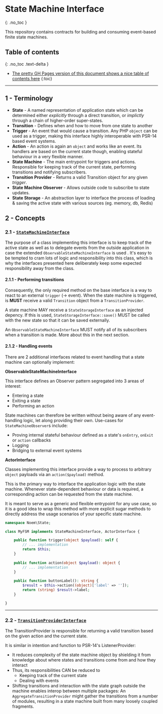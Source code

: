 # State Machine Interface
{: .no_toc }

This repository contains contracts for building and consuming event-based finite state machines.

## Table of contents
{: .no_toc .text-delta }

* [The pretty GH Pages version of this document shows a nice table of contents here](https://noemphp.github.io/state-machine-interface/)
{:toc}

* * *

## 1 - Terminology

* **State** - A named representation of application state which can be determined either *explicitly* through a direct
transition, or *implictly* through a chain of higher-order super-states.
* **Transition** - Defines when and how to move from one state to another
* **Trigger** - An event that would cause a transition. Any PHP `object` can be used as a trigger, making this interface
highly interoperable with PSR-14 based event systems.
* **Action** - An action is again an `object` and works like an event. Its handlers are based on the current state
though, enabling stateful behaviour in a very flexible manner.
* **State Machine** - The main entrypoint for triggers and actions. Responsible for keeping track of the current state,
performing transitions and notifying subscribers.
* **Transition Provider** - Returns a valid Transition object for any given *trigger*.
* **State Machine Observer** - Allows outside code to subscribe to state updates.
* **State Storage** - An abstraction layer to interface the process of loading & saving the active state with various
sources (eg. memory, db, Redis)

## 2 -  Concepts

### 2.1 - [`StateMachineInterface`](https://github.com/NoemPHP/state-machine-interface/blob/master/src/StateMachineInterface.php)


The purpose of a class implementing this interface is to keep track of the active state as well as to delegate events
from the outside application in case the extended `ObservableStateMachineInterface` is used . It's easy to be tempted to
cram lots of logic and responsibility into this class, which is why the interfaces presented here deliberately keep some
expected responsibility away from the class.

#### 2.1.1 - Performing transitions

Consequently, the only required method on the base interface is a way to react to an external `trigger` (-> event). When
the state machine is triggered, is **MUST** receive a valid `Transition` object from a `TransitionProvider`.

A state machine MAY receive a `StateStorageInterface` as an injected depency. If this is
used, `StateStorageInterface::save()` MUST be called with the new state so that it can be saved externally.

An `ObservableStateMachineInterface` MUST notify all of its subscribers when a transition is made. More about this in the
next section.

#### 2.1.2 - Handling events

There are 2 additional interfaces related to event handling that a state machine can optionally implement:

**ObservableStateMachineInterface**

This interface defines an Observer pattern segregated into 3 areas of interest:
* Entering a state
* Exiting a state
* Performing an action

State machines can therefore be written without being aware of any event-handling logic, let along providing their own.
Use-cases for `StateMachineObserver`s include:

* Proving internal stateful behaviour defined as a state's `onEntry`, `onExit` or `action` callbacks
* Logging
* Bridging to external event systems


**ActorInterface**

Classes implementing this interface provide a way to process to arbitrary `object` payloads via an `action($payload)`
method.

This is the primary way to interface the application logic with the state machine. Whenever state-dependent behaviour or data is required,
a corresponding action can be requested from the state machine.

It is meant to serve as a generic and flexible entrypoint for any use case, so it is a good idea to wrap this method with
more explicit sugar methods to directly address the usage scenarios of your specific state machine.

```php
namespace Noem\State;

class MyFSM implements StateMachineInterface, ActorInterface {

    public function trigger(object $payload): self {
        // ... implementation
        return $this;
    }
    
    public function action(object $payload): object {
        // ... implementation
    }
    
    public function buttonLabel(): string {
        $result = $this->action((object)['label' => '']);
        return (string) $result->label;
    }

}
```

* * *

### 2.2 - [`TransitionProviderInterface`](https://github.com/NoemPHP/state-machine-interface/blob/master/src/StateMachineInterface.php)

The TransitionProvider is responsible for returning a valid transition based on the given action and the current
state.

It is similar in intention and function to PSR-14's ListenerProvider:

* It reduces complexity of the state machine object by shielding it from knowledge about where states and transitions
come from and how they interact
* Thus, its responsibilities CAN be reduced to
  - Keeping track of the current state
  - Dealing with events
* Shifting transitions and interaction with the state graph outside the machine enables interop between multiple
packages: An `AggregateTransitionProvider` might gather the transitions from a number of modules, resulting in a state
machine built from many loosely coupled fragments.
